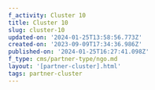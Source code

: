 ```yaml
---
f_activity: Cluster 10
title: Cluster 10
slug: cluster-10
updated-on: '2024-01-25T13:58:56.773Z'
created-on: '2023-09-09T17:34:36.986Z'
published-on: '2024-01-25T16:27:41.098Z'
f_type: cms/partner-type/ngo.md
layout: '[partner-cluster].html'
tags: partner-cluster
---
```



